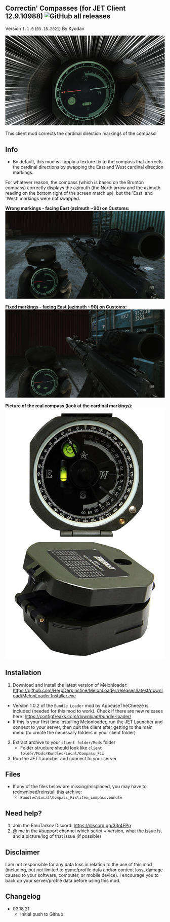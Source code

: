 Correctin' Compasses (for JET Client 12.9.10988) ![GitHub all releases](https://img.shields.io/github/downloads/KyodanCFG/CorrectinCompasses/total?color=green&label=Downloads&style=flat-square) 
----------------
Version `1.1.0` (`03.18.2021`)
By Kyodan

![Screenshot](cover.png)

This client mod corrects the cardinal direction markings of the compass!
                                                                                   
## Info

- By default, this mod will apply a texture fix to the compass that corrects the cardinal directions by swapping the East and West cardinal direction markings.

For whatever reason, the compass (which is based on the Brunton compass) correctly displays the azimuth (the North arrow and the azimuth reading on the bottom right of the screen match up), but the 'East' and 'West' markings were not swapped. 

**Wrong markings - facing East (azimuth ~90) on Customs:**
![Screenshot](wrong_markings.png) 

**Fixed markings - facing East (azimuth ~90) on Customs:**
![Screenshot](right_markings.png)

**Picture of the real compass (look at the cardinal markings):**
![Screenshot](actual.png)

## Installation

1. Download and install the latest version of Melonloader: https://github.com/HerpDerpinstine/MelonLoader/releases/latest/download/MelonLoader.Installer.exe
* Version 1.0.2 of the `Bundle Loader` mod by AppeaseTheCheeze is included (needed for this mod to work). Check if there are new releases here: https://configfreaks.com/download/bundle-loader/
* If this is your first time installing Melonloader, run the JET Launcher and connect to your server, then quit the client after getting to the main menu (to create the necessary folders in your client folder)
2. Extract archive to your `client folder/Mods` folder 
    * Folder structure should look like `client folder/Mods/Bundles/Local/Compass_Fix`
2. Run the JET Launcher and connect to your server

## Files

- If any of the files below are missing/misplaced, you may have to redownload/reinstall this archive:
    * `Bundles\Local\Compass_Fix\item_compass.bundle`

## Need help?

1. Join the EmuTarkov Discord: https://discord.gg/33r4FPp
2. @ me in the #support channel which script + version, what the issue is, and a picture/log of that issue (if possible)

## Disclaimer

I am not responsible for any data loss in relation to the use of this mod (including, but not limited to game/profile data and/or content loss, damage caused to your software, computer, or mobile device). I encourage you to back up your server/profile data before using this mod.

## Changelog

- 03.18.21
    * Initial push to Github
